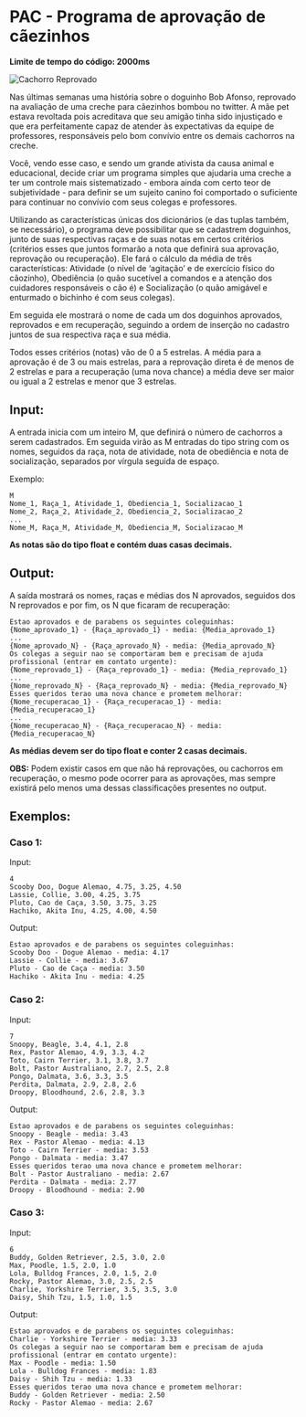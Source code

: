 # PAC - Programa de aprovação de cãezinhos

**Limite de tempo do código: 2000ms**

![Cachorro Reprovado](https://i.imgur.com/hspAi7L.png)

Nas últimas semanas uma história sobre o doguinho Bob Afonso, reprovado na avaliação de uma creche para cãezinhos bombou no twitter. A mãe pet estava revoltada pois acreditava que seu amigão tinha sido injustiçado e que era perfeitamente capaz de atender às expectativas da equipe de professores, responsáveis pelo bom convívio entre os demais cachorros na creche.

Você, vendo esse caso, e sendo um grande ativista da causa animal e educacional, decide criar um programa simples que ajudaria uma creche a ter um controle mais sistematizado - embora ainda com certo teor de subjetividade - para definir se um sujeito canino foi comportado o suficiente para continuar no convívio com seus colegas e professores.

Utilizando as características únicas dos dicionários (e das tuplas também, se necessário), o programa deve possibilitar que se cadastrem doguinhos, junto de suas respectivas raças e de suas notas em certos critérios (critérios esses que juntos formarão a nota que definirá sua aprovação, reprovação ou recuperação). Ele fará o cálculo da média de três características: Atividade (o nível de ‘agitação’ e de exercício físico do cãozinho), Obediência (o quão sucetível a comandos e a atenção dos cuidadores responsáveis o cão é) e Socialização (o quão amigável e enturmado o bichinho é com seus colegas).

Em seguida ele mostrará o nome de cada um dos doguinhos aprovados, reprovados e em recuperação, seguindo a ordem de inserção no cadastro juntos de sua respectiva raça e sua média.

Todos esses critérios (notas) vão de 0 a 5 estrelas. A média para a aprovação é de 3 ou mais estrelas, para a reprovação direta é de menos de 2 estrelas e para a recuperação (uma nova chance) a média deve ser maior ou igual a 2 estrelas e menor que 3 estrelas.

## Input:

A entrada inicia com um inteiro M, que definirá o número de cachorros a serem cadastrados. Em seguida virão as M entradas do tipo string com os nomes, seguidos da raça, nota de atividade, nota de obediência e nota de socialização, separados por vírgula seguida de espaço.

Exemplo:

```
M
Nome_1, Raça_1, Atividade_1, Obediencia_1, Socializacao_1
Nome_2, Raça_2, Atividade_2, Obediencia_2, Socializacao_2
...
Nome_M, Raça_M, Atividade_M, Obediencia_M, Socializacao_M
```

**As notas são do tipo float e contém duas casas decimais.**

## Output:

A saída mostrará os nomes, raças e médias dos N aprovados, seguidos dos N reprovados e por fim, os N que ficaram de recuperação:

```
Estao aprovados e de parabens os seguintes coleguinhas:
{Nome_aprovado_1} - {Raça_aprovado_1} - media: {Media_aprovado_1}
...
{Nome_aprovado_N} - {Raça_aprovado_N} - media: {Media_aprovado_N}
Os colegas a seguir nao se comportaram bem e precisam de ajuda profissional (entrar em contato urgente):
{Nome_reprovado_1} - {Raça_reprovado_1} - media: {Media_reprovado_1}
...
{Nome_reprovado_N} - {Raça_reprovado_N} - media: {Media_reprovado_N}
Esses queridos terao uma nova chance e prometem melhorar:
{Nome_recuperacao_1} - {Raça_recuperacao_1} - media: {Media_recuperacao_1}
...
{Nome_recuperacao_N} - {Raça_recuperacao_N} - media: {Media_recuperacao_N}
```

**As médias devem ser do tipo float e conter 2 casas decimais.**

**OBS:** Podem existir casos em que não há reprovações, ou cachorros em recuperação, o mesmo pode ocorrer para as aprovações, mas sempre existirá pelo menos uma dessas classificações presentes no output.

## Exemplos:

### Caso 1:

Input:
```
4
Scooby Doo, Dogue Alemao, 4.75, 3.25, 4.50
Lassie, Collie, 3.00, 4.25, 3.75
Pluto, Cao de Caça, 3.50, 3.75, 3.25
Hachiko, Akita Inu, 4.25, 4.00, 4.50
```

Output:
```
Estao aprovados e de parabens os seguintes coleguinhas:
Scooby Doo - Dogue Alemao - media: 4.17
Lassie - Collie - media: 3.67
Pluto - Cao de Caça - media: 3.50
Hachiko - Akita Inu - media: 4.25
```

### Caso 2:

Input:
```
7
Snoopy, Beagle, 3.4, 4.1, 2.8
Rex, Pastor Alemao, 4.9, 3.3, 4.2
Toto, Cairn Terrier, 3.1, 3.8, 3.7
Bolt, Pastor Australiano, 2.7, 2.5, 2.8
Pongo, Dalmata, 3.6, 3.3, 3.5
Perdita, Dalmata, 2.9, 2.8, 2.6
Droopy, Bloodhound, 2.6, 2.8, 3.3
```

Output:
```
Estao aprovados e de parabens os seguintes coleguinhas:
Snoopy - Beagle - media: 3.43
Rex - Pastor Alemao - media: 4.13
Toto - Cairn Terrier - media: 3.53
Pongo - Dalmata - media: 3.47
Esses queridos terao uma nova chance e prometem melhorar:
Bolt - Pastor Australiano - media: 2.67
Perdita - Dalmata - media: 2.77
Droopy - Bloodhound - media: 2.90
```

### Caso 3:

Input:
```
6
Buddy, Golden Retriever, 2.5, 3.0, 2.0
Max, Poodle, 1.5, 2.0, 1.0
Lola, Bulldog Frances, 2.0, 1.5, 2.0
Rocky, Pastor Alemao, 3.0, 2.5, 2.5
Charlie, Yorkshire Terrier, 3.5, 3.5, 3.0
Daisy, Shih Tzu, 1.5, 1.0, 1.5
```

Output:
```
Estao aprovados e de parabens os seguintes coleguinhas:
Charlie - Yorkshire Terrier - media: 3.33
Os colegas a seguir nao se comportaram bem e precisam de ajuda profissional (entrar em contato urgente):
Max - Poodle - media: 1.50
Lola - Bulldog Frances - media: 1.83
Daisy - Shih Tzu - media: 1.33
Esses queridos terao uma nova chance e prometem melhorar:
Buddy - Golden Retriever - media: 2.50
Rocky - Pastor Alemao - media: 2.67
```